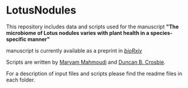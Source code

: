 # LotusNodules

This repository includes data and scripts used for the manuscript **"The microbiome of Lotus nodules varies with plant health in a species-specific manner"**

manuscript is currently available as a preprint in [*bioRxiv*](https://www.biorxiv.org/content/10.1101/2021.05.19.441130v1)

Scripts are written by [Maryam Mahmoudi](mailto:maryam.mahmoudi@uni-tuebingen.de) and [Duncan B. Crosbie](mailto:d.crosbie@bio.lmu.de).

For a description of input files and scripts please find the readme files in each folder.
